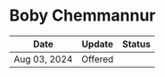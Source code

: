 # Boby Chemmannur

| Date         | Update  | Status |
| ------------ | ------- | ------ |
| Aug 03, 2024 | Offered |        |
